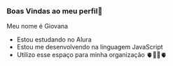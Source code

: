 ### Boas Vindas ao meu perfil💟


Meu nome é Giovana 

- Estou estudando no Alura
- Estou me desenvolvendo na linguagem JavaScript
- Utilizo esse espaço para minha organização 
🫀💝💗🫀

